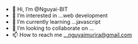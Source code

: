 - 👋 Hi, I’m @Nguyai-BIT
- 👀 I’m interested in ...web development
- 🌱 I’m currently learning ...javascript
- 💞️ I’m looking to collaborate on ...
- 📫 How to reach me ...nguyaimurira@gmail.com


<!---
Nguyai-BIT/Nguyai-BIT is a ✨ special ✨ repository because its `README.md` (this file) appears on your GitHub profile.
You can click the Preview link to take a look at your changes.
--->
